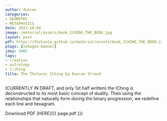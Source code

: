 ```yaml
---
author: duncan
categories:
- GEOMETRY
- METAPHYSICS
date: 2021-10-04
image: /material/assets/book_ICHING_THE_BOOK.jpg
layout: post
pdf: https://tholonia.github.io/material/assets/book_ICHING_THE_BOOK.zip
ptags: [nokwgen-manual]
jday: 3465
tags:
- creation
- astrology
- I-ching
title: The Tholonic IChing by Duncan Stroud
---
```


(CURRENTLY IN DRAFT, and only 1st half written) the IChing is deconstructed to its most basic concept of duality. Then using the relationships that naturally form during the binary progression, we redefine each line and hexagram.

<!--more-->

Download PDF  [HERE]({{ page.pdf }})